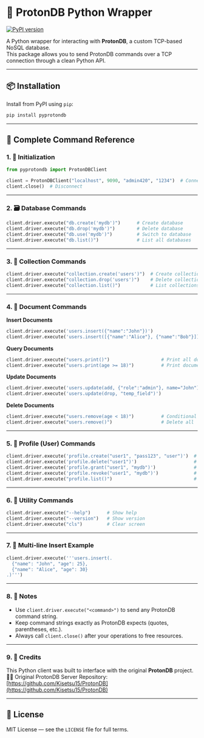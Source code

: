 # 🧠 ProtonDB Python Wrapper

[![PyPI version](https://img.shields.io/pypi/v/pyprotondb.svg)](https://pypi.org/project/pyprotondb/)

A Python wrapper for interacting with **ProtonDB**, a custom TCP-based NoSQL database.  
This package allows you to send ProtonDB commands over a TCP connection through a clean Python API.

---

## 📦 Installation

Install from PyPI using `pip`:

```bash
pip install pyprotondb
```

---

## 🧪 Complete Command Reference

### 1. 🔧 Initialization

```python
from pyprotondb import ProtonDBClient

client = ProtonDBClient("localhost", 9090, "admin420", "1234")  # Connect
client.close()  # Disconnect
```

---

### 2. 🗃️ Database Commands

```python
client.driver.execute("db.create('mydb')")      # Create database
client.driver.execute("db.drop('mydb')")        # Delete database
client.driver.execute("db.use('mydb')")         # Switch to database
client.driver.execute("db.list()")              # List all databases
```

---

### 3. 📁 Collection Commands

```python
client.driver.execute("collection.create('users')")  # Create collection
client.driver.execute("collection.drop('users')")    # Delete collection
client.driver.execute("collection.list()")           # List collections
```

---

### 4. 📄 Document Commands

**Insert Documents**
```python
client.driver.execute('users.insert({"name":"John"})')                     # Insert single document
client.driver.execute('users.insert([{"name":"Alice"}, {"name":"Bob"}])') # Insert multiple documents
```

**Query Documents**
```python
client.driver.execute("users.print()")                   # Print all documents
client.driver.execute("users.print(age >= 18)")          # Print documents with filter
```

**Update Documents**
```python
client.driver.execute('users.update(add, {"role":"admin"}, name="John")')  # Add field
client.driver.execute('users.update(drop, "temp_field")')                  # Remove field
```

**Delete Documents**
```python
client.driver.execute("users.remove(age < 18)")          # Conditional delete
client.driver.execute("users.remove()")                  # Delete all
```

---

### 5. 👤 Profile (User) Commands

```python
client.driver.execute('profile.create("user1", "pass123", "user")')  # Create user
client.driver.execute('profile.delete("user1")')                     # Delete user
client.driver.execute('profile.grant("user1", "mydb")')              # Grant access
client.driver.execute('profile.revoke("user1", "mydb")')             # Revoke access
client.driver.execute("profile.list()")                              # List users
```

---

### 6. 🧰 Utility Commands

```python
client.driver.execute("--help")      # Show help
client.driver.execute("--version")   # Show version
client.driver.execute("cls")         # Clear screen
```

---

### 7. 🧾 Multi-line Insert Example

```python
client.driver.execute('''users.insert(.
  {"name": "John", "age": 25},
  {"name": "Alice", "age": 30}
.)''')
```

---

### 8. 📝 Notes

- Use `client.driver.execute("<command>")` to send any ProtonDB command string.
- Keep command strings exactly as ProtonDB expects (quotes, parentheses, etc.).
- Always call `client.close()` after your operations to free resources.

---

### 9. 📎 Credits

This Python client was built to interface with the original **ProtonDB** project.  
🧑‍💻 Original ProtonDB Server Repository: [https://github.com/Kisetsu15/ProtonDB](https://github.com/Kisetsu15/ProtonDB)

---

## 📄 License

MIT License — see the `LICENSE` file for full terms.
